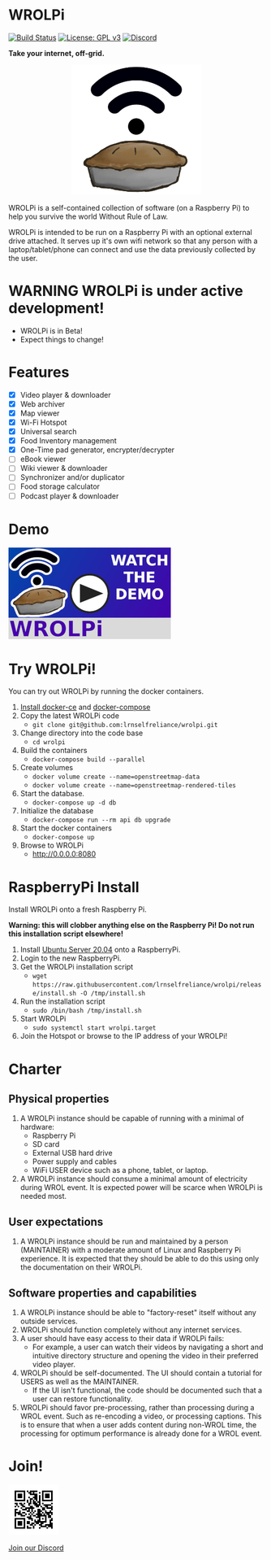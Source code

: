 # WROLPi

[![Build Status](https://img.shields.io/circleci/build/github/lrnselfreliance/wrolpi/release)](https://app.circleci.com/pipelines/github/lrnselfreliance/wrolpi?branch=release&filter=all)
[![License: GPL v3](https://img.shields.io/github/license/lrnselfreliance/wrolpi?style=flat-square)](https://github.com/lrnselfreliance/wrolpi/blob/master/LICENSE)
[![Discord](https://img.shields.io/discord/900430987987681330?label=Discord&logo=discord)](https://discord.gg/HrwFk7nqA2)

**Take your internet, off-grid.**

<p align="center">
  <img width="256px" src="https://raw.githubusercontent.com/lrnselfreliance/wrolpi/master/icon.png" alt='WROLPi Logo'>
</p>

WROLPi is a self-contained collection of software (on a Raspberry Pi) to help you survive the world Without Rule of Law.

WROLPi is intended to be run on a Raspberry Pi with an optional external drive attached. It serves up it's own wifi
network so that any person with a laptop/tablet/phone can connect and use the data previously collected by the user.

# WARNING WROLPi is under active development!

- WROLPi is in Beta!
- Expect things to change!

# Features

- [x] Video player & downloader
- [x] Web archiver
- [x] Map viewer
- [x] Wi-Fi Hotspot
- [x] Universal search
- [x] Food Inventory management
- [x] One-Time pad generator, encrypter/decrypter
- [ ] eBook viewer
- [ ] Wiki viewer & downloader
- [ ] Synchronizer and/or duplicator
- [ ] Food storage calculator
- [ ] Podcast player & downloader

# Demo
<a href="https://www.youtube.com/watch?v=g0Do_mlQcBU"> ![YouTube Demo Video](https://raw.githubusercontent.com/lrnselfreliance/wrolpi/master/demo_link.jpg)</a>

# Try WROLPi!

You can try out WROLPi by running the docker containers.

1. [Install docker-ce](https://docs.docker.com/install/linux/docker-ce/debian/) and
   [docker-compose](https://docs.docker.com/compose/install/)
2. Copy the latest WROLPi code
    * `git clone git@github.com:lrnselfreliance/wrolpi.git`
3. Change directory into the code base
    * `cd wrolpi`
4. Build the containers
   * `docker-compose build --parallel`
5. Create volumes
   * `docker volume create --name=openstreetmap-data`
   * `docker volume create --name=openstreetmap-rendered-tiles`
6. Start the database.
    * `docker-compose up -d db`
7. Initialize the database
    * `docker-compose run --rm api db upgrade`
8. Start the docker containers
    * `docker-compose up`
9. Browse to WROLPi
    * http://0.0.0.0:8080

# RaspberryPi Install

Install WROLPi onto a fresh Raspberry Pi.

**Warning: this will clobber anything else on the Raspberry Pi!  Do not run this installation script elsewhere!**

1. Install [Ubuntu Server 20.04](https://ubuntu.com/download/raspberry-pi) onto a RaspberryPi.
2. Login to the new RaspberryPi.
3. Get the WROLPi installation script
    * `wget https://raw.githubusercontent.com/lrnselfreliance/wrolpi/release/install.sh -O /tmp/install.sh`
4. Run the installation script
    * `sudo /bin/bash /tmp/install.sh`
5. Start WROLPi
    * `sudo systemctl start wrolpi.target`
6. Join the Hotspot or browse to the IP address of your WROLPi!

# Charter

## Physical properties

1. A WROLPi instance should be capable of running with a minimal of hardware:
    * Raspberry Pi
    * SD card
    * External USB hard drive
    * Power supply and cables
    * WiFi USER device such as a phone, tablet, or laptop.
1. A WROLPi instance should consume a minimal amount of electricity during WROL event. It is expected power will be
   scarce when WROLPi is needed most.

## User expectations

1. A WROLPi instance should be run and maintained by a person (MAINTAINER) with a moderate amount of Linux and Raspberry
   Pi experience. It is expected that they should be able to do this using only the documentation on their WROLPi.

## Software properties and capabilities

1. A WROLPi instance should be able to "factory-reset" itself without any outside services.
1. WROLPi should function completely without any internet services.
1. A user should have easy access to their data if WROLPi fails:
    * For example, a user can watch their videos by navigating a short and intuitive directory structure and opening the
      video in their preferred video player.
1. WROLPi should be self-documented. The UI should contain a tutorial for USERS as well as the MAINTAINER.
    * If the UI isn't functional, the code should be documented such that a user can restore functionality.
1. WROLPi should favor pre-processing, rather than processing during a WROL event. Such as re-encoding a video, or
   processing captions. This is to ensure that when a user adds content during non-WROL time, the processing for optimum
   performance is already done for a WROL event.

# Join!

<p>
   <img src="https://raw.githubusercontent.com/lrnselfreliance/wrolpi/master/join_discord.png" alt='Discord QR Code'>
</p>

[Join our Discord](https://discord.gg/HrwFk7nqA2)
